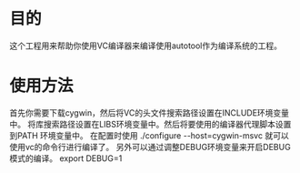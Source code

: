 目的
==
这个工程用来帮助你使用VC编译器来编译使用autotool作为编译系统的工程。

使用方法
====
首先你需要下载cygwin，然后将VC的头文件搜索路径设置在INCLUDE环境变量中。
将库搜索路径设置在LIBS环境变量中。然后将要使用的编译器代理脚本设置到PATH
环境变量中。
在配置时使用
./configure --host=cygwin-msvc
就可以使用vc的命令行进行编译了。
另外可以通过调整DEBUG环境变量来开启DEBUG模式的编译。
export DEBUG=1